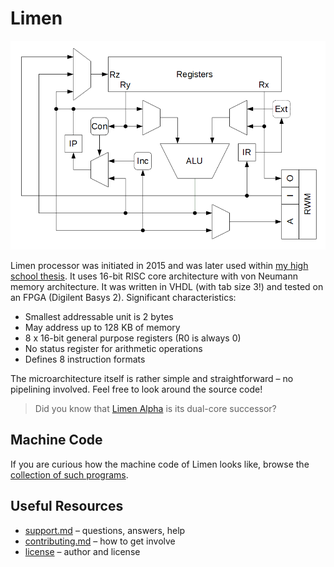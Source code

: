 # Limen

![Limen pipeline](img/pipeline.png)

Limen processor was initiated in 2015 and was later used within [my high school thesis](https://is.muni.cz/publication/1491040/en). It uses 16-bit RISC core architecture with von Neumann memory architecture. It was written in VHDL (with tab size 3!) and tested on an FPGA (Digilent Basys 2). Significant characteristics:

* Smallest addressable unit is 2 bytes
* May address up to 128 KB of memory
* 8 x 16-bit general purpose registers (R0 is always 0)
* No status register for arithmetic operations
* Defines 8 instruction formats

The microarchitecture itself is rather simple and straightforward – no pipelining involved. Feel free to look around the source code!

> Did you know that [Limen Alpha](https://github.com/dominiksalvet/limen-alpha) is its dual-core successor?

## Machine Code

If you are curious how the machine code of Limen looks like, browse the [collection of such programs](sw).

## Useful Resources

* [support.md](support.md) – questions, answers, help
* [contributing.md](contributing.md) – how to get involve
* [license](license) – author and license
